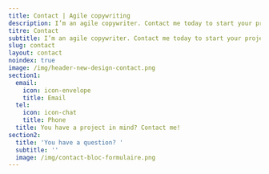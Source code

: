 ```yaml
---
title: Contact | Agile copywriting
description: I’m an agile copywriter. Contact me today to start your project!
titre: Contact
subtitle: I’m an agile copywriter. Contact me today to start your project!
slug: contact
layout: contact
noindex: true
image: /img/header-new-design-contact.png
section1:
  email:
    icon: icon-envelope
    title: Email
  tel:
    icon: icon-chat
    title: Phone
  title: You have a project in mind? Contact me!
section2:
  title: 'You have a question? '
  subtitle: ''
  image: /img/contact-bloc-formulaire.png
---
```



